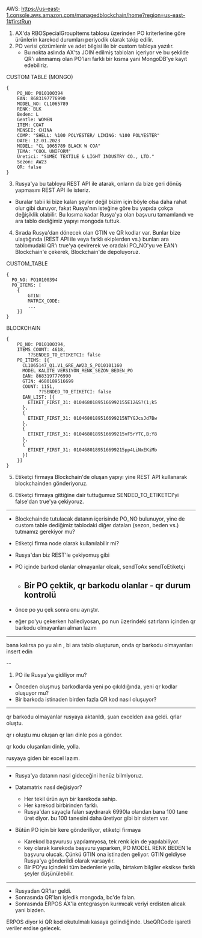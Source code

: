 AWS: https://us-east-1.console.aws.amazon.com/managedblockchain/home?region=us-east-1#firstRun

1. AX'da RBOSpecialGroupItems tablosu üzerinden PO kriterlerine göre ürünlerin karekod durumları periyodik olarak takip edilir.
2. PO verisi çözümlenir ve adet bilgisi ile bir custom tabloya yazılır.
   - Bu nokta aslında AX'ta JOIN edilmiş tabloları içeriyor ve bu şekilde QR'ı alınmamış olan PO'ları farklı bir kısma yani MongoDB'ye kayıt edebiliriz.

CUSTOM TABLE (MONGO)

```
{
    PO_NO: PO10100394
    EAN: 8683197776990
    MODEL_NO: CL1065789
    RENK: BLK
    Beden: L
    Gentle: WOMEN
    ITEM: COAT
    MENSEI: CHINA
    COMP: "SHELL: %100 POLYESTER/ LINING: %100 POLYESTER"
    DATE: 12.01.2023
    MODEL: "CL 1065789 BLACK W COA"
    TEMA: "COOL UNIFORM"
    Üretici: "SUMEC TEXTILE & LIGHT INDUSTRY CO., LTD."
    Sezon: AW23
    QR: false
}
```

3. Rusya'ya bu tabloyu REST API ile atarak, onların da bize geri dönüş yapmasını REST API ile isteriz.

- Buralar tabii ki bize kalan şeyler değil bizim için böyle olsa daha rahat olur gibi duruyor, fakat Rusya'nın isteğine göre bu yapıda çokça değişiklik olabilir. Bu kısıma kadar Rusya'ya olan başvuru tamamlandı ve ara tablo dediğimiz yapıyı mongoda tuttuk.

4. Sırada Rusya'dan dönecek olan GTIN ve QR kodlar var. Bunlar bize ulaştığında (REST API ile veya farklı ekiplerden vs.) bunları ara tablomudaki QR'ı true'ya çevirerek ve oradaki PO_NO'yu ve EAN'ı Blockchain'e çekerek, Blockchain'de depoluyoruz.

CUSTOM_TABLE

```
{
  PO_NO: PO10100394
  PO_ITEMS: [
    {
        GTIN:
        MATRIX_CODE:
        ...
    }]
}
```

BLOCKCHAIN

```
{
    PO_NO: PO10100394,
    ITEMS_COUNT: 4618,
        ??SENDED_TO_ETIKETCI: false
    PO_ITEMS: [{
      CL1065147_Q1.V1_GRE_AW23_S_PO10101160
      MODEL_KALITE_VERSIYON_RENK_SEZON_BEDEN_PO
      EAN: 8683197776990
      GTIN: 4680189516699
      COUNT: 1151,
            ??SENDED_TO_ETIKETCI: false
      EAN_LIST: [{
        ETIKET_FIRST_31: 01046801895166992155E12&S?(1;k5
      },
      {
        ETIKET_FIRST_31: 0104680189516699215NTYGJcsJd7Bw
      },
      {
        ETIKET_FIRST_31: 0104680189516699215vF5rYTC,B;Y8
      },
      {
        ETIKET_FIRST_31: 0104680189516699215pp4LiNxEKiMb
      }]
    }]
}
```

5. Etiketçi firmaya Blockchain'de oluşan yapıyı yine REST API kullanarak blockchainden gönderiyoruz.

6. Etiketçi firmaya gittiğine dair tuttuğumuz SENDED_TO_ETIKETCI'yi false'dan true'ya çekiyoruz.

---

- Blockchainde tutulacak datanın içerisinde PO_NO bulunuyor, yine de custom table dediğimiz tablodaki diğer dataları (sezon, beden vs.) tutmamız gerekiyor mu?

- Etiketçi firma node olarak kullanılabilir mi?

- Rusya'dan biz REST'le çekiyomuş gibi

- PO içinde barkod olanlar olmayanlar olcak, sendToAx sendToEtiketçi

  - ## Bir PO çektik, qr barkodu olanlar - qr durum kontrolü

- önce po yu çek sonra onu ayrıştır.
- eğer po'yu çekerken hallediyosan, po nun üzerindeki satırların içinden qr barkodu olmayanları alman lazım

---

bana kalırsa po yu alın , bi ara tablo oluşturun, onda qr barkodu olmayanları insert edin

--

1. PO ile Rusya'ya gidiliyor mu?

- Önceden oluşmuş barkodlarda yeni po çıkıldığında, yeni qr kodlar oluşuyor mu?
- Bir barkoda istinaden birden fazla QR kod nasıl oluşuyor?

---

qr barkodu olmayanlar rusyaya aktarıldı, şuan excelden axa geldi. qrlar oluştu.

qr ı oluştu mu oluşan qr ları dinle pos a gönder.

qr kodu oluşanları dinle, yolla.

rusyaya giden bir excel lazım.

---

- Rusya'ya datanın nasıl gideceğini henüz bilmiyoruz.
- Datamatrix nasıl değişiyor?

  - Her tekil ürün ayrı bir karekoda sahip.
  - Her karekod birbirinden farklı.
  - Rusya'dan sayaçla falan saydırarak 6990la olandan bana 100 tane üret diyor. bu 100 tanesini daha üretiyor gibi bir sistem var.

- Bütün PO için bir kere gönderiliyor, etiketçi firmaya
  - Karekod başvurusu yapılamıyosa, tek renk için de yapılabiliyor.
  - key olarak karekoda başvuru yaparken, PO MODEL RENK BEDEN'le başvuru olucak. Çünkü GTIN ona istinaden geliyor. GTIN geldiyse Rusya'ya gönderildi olarak varsayılır.
  - Bir PO'yu içindeki tüm bedenlerle yolla, birtakım bilgiler eksikse farklı şeyler düşünülebilir.

---

- Rusyadan QR'lar geldi.
- Sonrasında QR'ları işledik mongoda, bc'de falan.
- Sonrasında ERPOS AX'la entegrasyon kurmıcak veriyi erdisten alıcak yani bizden.

ERPOS diyor ki QR kod okutulmalı kasaya gelindiğinde. UseQRCode işaretli veriler erdise gelecek.
